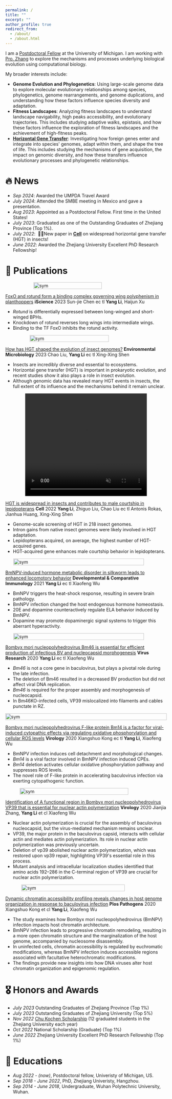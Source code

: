 ```yaml
---
permalink: /
title: ""
excerpt: ""
author_profile: true
redirect_from: 
  - /about/
  - /about.html
---
```



<span class='anchor' id='about-me'></span>

I am a [Postdoctoral Fellow](https://prod.lsa.umich.edu/eeb/people/postdoctoral-fellows/yang-li.html) at the University of Michigan. I am working with [Pro. Zhang](https://websites.umich.edu/~zhanglab/Research.html) to explore the mechanisms and processes underlying biological evolution using computational biology.

My broader interests include:
- **Genome Evolution and Phylogenetics**: Using large-scale genome data to explore molecular evolutionary relationships among species, phylogenetics, genome rearrangements, and genome duplications, and understanding how these factors influence species diversity and adaptation.
- **Fitness Landscapes**: Analyzing fitness landscapes to understand landscape navigability, high peaks accessibility, and evolutionary trajectories. This includes studying adaptive walks, epistasis, and how these factors influence the exploration of fitness landscapes and the achievement of high-fitness peaks.
- **[Horizontal Gene Transfer](pdf/Cell2022.pdf)**: Investigating how foreign genes enter and integrate into species' genomes, adapt within them, and shape the tree of life. This includes studying the mechanisms of gene acquisition, the impact on genomic diversity, and how these transfers influence evolutionary processes and phylogenetic relationships.



# 🔥 News
- *Sep 2024*: Awarded the UMPDA Travel Award
- *July 2024*: Attended the SMBE meeting in Mexico and gave a presentation.
- *Aug 2023*: Appointed as a Postdoctoral Fellow. First time in the United States!
- *July 2023*: Graduated as one of the Outstanding Graduates of Zhejiang Province (Top 1%).
- *July 2022*: &nbsp;🎉🎉New paper in **[Cell](pdf/Cell2022.pdf)** on widespread horizontal gene transfer (HGT) in insects!
- *June 2022*: Awarded the Zhejiang University Excellent PhD Research Fellowship!


# 📝 Publications 


<div class='paper-box' ><div class='paper-box-image' style="display: flex; justify-content: center; align-items: center;"><img src='images/P_xu.png' alt="sym" width="65%"></div>
<div class='paper-box-text' markdown="1">

[FoxO and rotund form a binding complex governing wing polyphenism in planthoppers](pdf/Iscience.pdf) **iScience** 2023 Sun-jie Chen ec tl **Yang Li**, Haijun Xu

- *Rotund* is differentially expressed between long-winged and short-winged BPHs.
- Knockdown of rotund reverses long wings into intermediate wings.
- Binding to the TF FoxO inhibits the rotund activity.
</div>
</div>

<div class='paper-box' ><div class='paper-box-image' style="display: flex; justify-content: center; align-items: center;"><img src='images/P-Env.png' alt="sym" width="70%"></div>
<div class='paper-box-text' markdown="1">

[How has HGT shaped the evolution of insect genomes?](pdf/EM.pdf) **Environmental Microbiology** 2023 Chao Liu, **Yang Li** ec tl Xing-Xing Shen

- Insects are incredibly diverse and essential to ecosystems.
- Horizontal gene transfer (HGT) is important in prokaryotic evolution, and recent studies show it also plays a role in insect evolution.
- Although genomic data has revealed many HGT events in insects, the full extent of its influence and the mechanisms behind it remain unclear.
</div>
</div>

<div class='paper-box'><div class='paper-box-video' style="display: flex; justify-content: center; align-items: center;"><video width="380" height="320" controls autoplay loop muted="border: none;"><source src="images/Cell_video.mp4" type="video/mp4"></video></div>
<div class='paper-box-text' markdown="1">
  
[HGT is widespread in insects and contributes to male courtship in lepidopterans](pdf/Cell2022.pdf) **Cell** 2022 **Yang Li**, Zhiguo Liu, Chao Liu ec tl Antonis Rokas, Jianhua Huang, Xing-Xing Shen

- Genome-scale screening of HGT in 218 insect genomes.
- Intron gains from native insect genomes were likely involved in HGT adaptation.
- Lepidopterans acquired, on average, the highest number of HGT-acquired genes.
- HGT-acquired gene enhances male courtship behavior in lepidopterans.
</div>
</div>

<div class='paper-box' ><div class='paper-box-image' style="display: flex; justify-content: center; align-items: center;"><img src='images/DCI.png' alt="sym" width="90%"></div>
<div class='paper-box-text' markdown="1">

[BmNPV-induced hormone metabolic disorder in silkworm leads to enhanced locomotory behavior](pdf/DCI.pdf) **Developmental & Comparative Immunology** 2021 **Yang Li** ec tl Xiaofeng Wu

- BmNPV triggers the heat-shock response, resulting in severe brain pathology.
- BmNPV infection changed the host endogenous hormone homeostasis.
- 20E and dopamine counteractively regulate ELA behavior induced by BmNPV.
- Dopamine may promote dopaminergic signal systems to trigger this aberrant hyperactivity.
</div>
</div>

<div class='paper-box' ><div class='paper-box-image' style="display: flex; justify-content: center; align-items: center;"><img src='images/VR.png' alt="sym" width="90%"></div>
<div class='paper-box-text' markdown="1">

[Bombyx mori nucleopolyhedrovirus Bm46 is essential for efficient production of infectious BV and nucleocapsid morphogenesis](pdf/VR.pdf) **Virus Research** 2020 **Yang Li** ec tl Xiaofeng Wu

- *Bm46* is not a core gene in baculovirus, but plays a pivotal role during the late infection.
- The deletion of Bm46 resulted in a decreased BV production but did not affect viral DNA replication.
- *Bm46* is required for the proper assembly and morphogenesis of nucleocapsid.
- In Bm46KO-infected cells, VP39 mislocalized into filaments and cables punctate in RZ.
</div>
</div>

<div class='paper-box' ><div class='paper-box-image' style="display: flex; justify-content: center; align-items: center;"><img src='images/virology.png' alt="sym" width="100%"></div>
<div class='paper-box-text' markdown="1">

[Bombyx mori nucleopolyhedrovirus F-like protein Bm14 is a factor for viral-induced cytopathic effects via regulating oxidative phosphorylation and cellular ROS levels](pdf/Virology1.pdf) **Virology** 2020 Xiangshuo Kong ec tl **Yang Li**, Xiaofeng Wu

- BmNPV infection induces cell detachment and morphological changes.
- *Bm14* is a viral factor involved in BmNPV infection induced CPEs.
- *Bm14* deletion activates cellular oxidative phosphorylation pathway and suppresses ROS levels.
- The novel role of F-like protein in accelerating baculovirus infection via exerting cytopathogenic function.
</div>
</div>

<div class='paper-box' ><div class='paper-box-image' style="display: flex; justify-content: center; align-items: center;"><img src='images/virology2.png' alt="sym" width="82%"></div>
<div class='paper-box-text' markdown="1">

[Identification of A functional region in Bombyx mori nucleopolyhedrovirus VP39 that is essential for nuclear actin polymerization](pdf/Virology2.pdf) **Virology** 2020 Jianjia Zhang, **Yang Li** et cl Xiaofeng Wu

- Nuclear actin polymerization is crucial for the assembly of baculovirus nucleocapsid, but the virus-mediated mechanism remains unclear.
- VP39, the major protein in the baculovirus capsid, interacts with cellular actin and mediates actin polymerization. Its role in nuclear actin polymerization was previously uncertain.
- Deletion of vp39 abolished nuclear actin polymerization, which was restored upon vp39 repair, highlighting VP39's essential role in this process.
- Mutant analysis and intracellular localization studies identified that amino acids 192–286 in the C-terminal region of VP39 are crucial for nuclear actin polymerization.
</div>
</div>

<div class='paper-box' ><div class='paper-box-image' style="display: flex; justify-content: center; align-items: center;"><img src='images/Plos.png' alt="sym" width="80%"></div>
<div class='paper-box-text' markdown="1">

[Dynamic chromatin accessibility profiling reveals changes in host genome organization in response to baculovirus infection](pdf/Plos.pdf) **Plos Pathogens** 2020 Xiangshuo Kong et cl **Yang Li**, Xiaofeng Wu

- The study examines how Bombyx mori nucleopolyhedrovirus (BmNPV) infection impacts host chromatin architecture.
- BmNPV infection leads to progressive chromatin remodeling, resulting in a more open chromatin structure and the marginalization of the host genome, accompanied by nucleosome disassembly.
- In uninfected cells, chromatin accessibility is regulated by euchromatic modifications, whereas BmNPV infection induces accessible regions associated with facultative heterochromatic modifications.
- The findings provide new insights into how DNA viruses alter host chromatin organization and epigenomic regulation.
</div>
</div>

# 🎖 Honors and Awards
- *July 2023* Outstanding Graduates of Zhejiang Province (Top 1%)
- *July 2023* Outstanding Graduates of Zhejiang University (Top 5%)
- *Nov 2022* [Chu Kochen Scholarship](https://baijiahao.baidu.com/s?id=1749110967329948808) (12 graduated students in the Zhejiang University each year)
- *Oct 2022* National Scholarship (Graduate) (Top 1%)
- *June 2022* Zhejiang University Excellent PhD Research Fellowship (Top 1%)

# 📖 Educations
- *Aug 2022 -  (now)*, Postdoctoral fellow, Univeristy of Michigan, US.
- *Sep 2018 - June 2022*, PhD, Zhejiang Univeristy, Hangzhou.
- *Sep 2014 - June 2018*, Undergraduate, Wuhan Polytechnic University, Wuhan.


